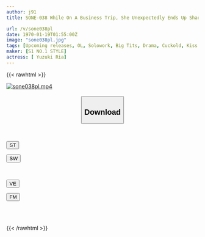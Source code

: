 ```yaml
---
author: j91
title: SONE-038 While On A Business Trip, She Unexpectedly Ends Up Sharing A Room With A Sexually Harassing Middle-aged Boss She Despises... Ria Yuzuki, A New Employee With A Plump, Precocious Body, Feels Unbeknownst To Her During The Unparalleled Sexual Intercourse That Lasts Until The Morning.

url: /v/sone038pl
date: 1970-01-19T01:55:00Z
image: "sone038pl.jpg"
tags: [Upcoming releases, OL, Solowork, Big Tits, Drama, Cuckold, Kiss	]
maker: [S1 NO.1 STYLE]
actress: [ Yuzuki Ria]
---
```



{{< rawhtml >}}

<div class="video" data-videoid="pending_link.html">
    <a href="javascript:;">
        <img src="/v/sone038pl/sone038pl.jpg" width="WIDTH" height="HEIGHT" alt="sone038pl.mp4" loading="lazy">
    </a>
</div>

<script type="text/javascript" src="https://j91.asia/asset/on-demand-pend.js"></script>

<br>
  <link rel="stylesheet" href="https://j91.asia/asset/bs5.css">
  
  <center>
  <button class="btn btn-primary" type="button" data-bs-toggle="collapse" data-bs-target=".multi-collapse" aria-expanded="false" aria-controls="multiCollapseExample1 multiCollapseExample2"><h2>Download</h2></button></center>
</p>
<div class="row">
  <div class="col">
    <div class="collapse multi-collapse" id="multiCollapseExample1">
      <div class="card card-body">
	      	      <br>
<div class="buttons">  
<p><a href="https://j91.asia/pending_link.html" target="_blank"><button class="btn-hover color-3"><i class="fa fa-download"></i> ST</button></a></p>
<p><a href="https://j91.asia/pending_link.html" target="_blank"><button class="btn-hover color-2"><i class="fa fa-download"></i> SW</button></a></p></div>
    </div>
  </div>
</div>
  <div class="col">
    <div class="collapse multi-collapse" id="multiCollapseExample2">
      <div class="card card-body">
	      <br>
<div class="buttons">
<p><a href="https://j91.asia/pending_link.html" target="_blank"><button class="btn-hover color-9"><i class="fa fa-download"></i> VE</button></a></p>
<p><a href="https://j91.asia/pending_link.html" target="_blank"><button class="btn-hover color-8"><i class="fa fa-download"></i> FM</button></a></p></div>
<br><br>
      </div>
    </div>
  </div>
</div>

{{< /rawhtml >}}